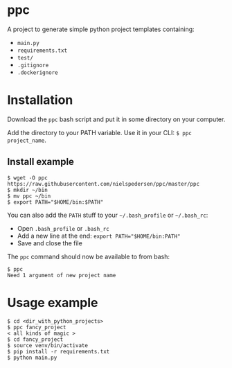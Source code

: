 # ppc

A project to generate simple python project templates containing:

- `main.py`
- `requirements.txt`
- `test/`
- `.gitignore`
- `.dockerignore`

# Installation

Download the `ppc` bash script and put it in some directory on your computer.

Add the directory to your PATH variable. Use it in your CLI: `$ ppc project_name`.

## Install example

```
$ wget -O ppc https://raw.githubusercontent.com/nielspedersen/ppc/master/ppc
$ mkdir ~/bin
$ mv ppc ~/bin
$ export PATH="$HOME/bin:$PATH"
```

You can also add the `PATH` stuff to your `~/.bash_profile` or `~/.bash_rc`:

- Open `.bash_profile` or `.bash_rc`
- Add a new line at the end: `export PATH="$HOME/bin:PATH"`
- Save and close the file

The `ppc` command should now be available to from bash:

```
$ ppc
Need 1 argument of new project name
```


# Usage example

```
$ cd <dir_with_python_projects>
$ ppc fancy_project
< all kinds of magic >
$ cd fancy_project
$ source venv/bin/activate
$ pip install -r requirements.txt
$ python main.py
```



